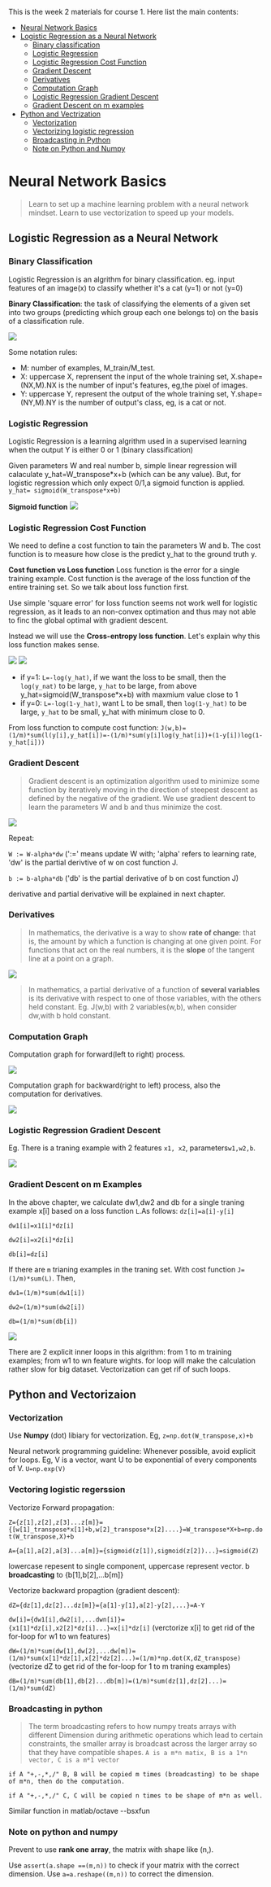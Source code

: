 This is the week 2 materials for course 1. Here list the main contents:
- [Neural Network Basics](#neural-network-basics)
 - [Logistic Regression as a Neural Network](#logistic-regression-as-a-neural-network)
   - [Binary classification](#binary-classification)
   - [Logistic Regression](#logistic-regression)
   - [Logistic Regression Cost Function](#logistic-regression-cost-function)
   - [Gradient Descent](#gradient-descent)
   - [Derivatives](#derivatives)
   - [Computation Graph](#computation-graph)
   - [Logistic Regression Gradient Descent](#logistic-regression-gradient-descent)
   - [Gradient Descent on m examples](#gradient-descent-on-m-examples)
 - [Python and Vectrization](#python-and-vectorization)
   - [Vectorization](#vectorization)
   - [Vectorizing logistic regression](vectorizng-logistic-regression)
   - [Broadcasting in Python](#broadcasting-in-python)
   - [Note on Python and Numpy](#note-on-python-and-numpy)
# Neural Network Basics
> Learn to set up a machine learning problem with a neural network mindset. Learn to use vectorization to speed up your models.
## Logistic Regression as a Neural Network
### Binary Classification
Logistic Regression is an algrithm for binary classification. eg. input features of an image(x) to classify whether it's a cat (y=1) or not (y=0)

**Binary Classification**: the task of classifying the elements of a given set into two groups (predicting which group each one belongs to) on the basis of a classification rule.

   ![](images/binary.png)
   
Some notation rules:
- M: number of examples, M_train/M_test.
- X: uppercase X, reprensent the input of the whole training set, X.shape=(NX,M).NX is the number of input's features, eg,the pixel of images.
- Y: uppercase Y, represent the output of the whole training set, Y.shape=(NY,M).NY is the number of output's class, eg, is a cat or not.
### Logistic Regression
Logistic Regression is a learning algrithm used in a supervised learning when the output Y is either 0 or 1 (binary classification)

Given parameters W and real number b, simple linear regression will calaculate y_hat=W_transpose*x+b (which can be any value). But, for logistic regression which only expect 0/1,a sigmoid function is applied.
`y_hat= sigmoid(W_transpose*x+b)`

**Sigmoid function**
![](images/sigmoid.png)
### Logistic Regression Cost Function
We need to define a cost function to tain the parameters W and b. The cost function is to measure how close is the predict y_hat to the ground truth y.

**Cost function vs Loss function**
Loss function is the error for a single training example. Cost function is the average of the loss function of the entire training set. So we talk about loss function first.

Use simple 'square error' for loss function seems not work well for logistic regression, as it leads to an non-convex optimation and thus may not able to finc the global optimal with gradient descent.

Instead we will use the **Cross-entropy loss function**. Let's explain why this loss function makes sense.

![](images/loss.png)
![](images/cross.png)

- if y=1: `L=-log(y_hat)`, if we want the loss to be small, then the `log(y_nat)` to be large, `y_hat` to be large, from above y_hat=sigmoid(W_transpose*x+b) with maxmium value close to 1
- if y=0: `L=-log(1-y_hat)`, want L to be small, then `log(1-y_hat)` to be large, `y_hat` to be small, y_hat with minimum close to 0.

From loss function to compute cost function: `J(w,b)=(1/m)*sum(l(y[i],y_hat[i])=-(1/m)*sum(y[i]log(y_hat[i])+(1-y[i])log(1-y_hat[i]))`
### Gradient Descent
> Gradient descent is an optimization algorithm used to minimize some function by iteratively moving in the direction of steepest descent as defined by the negative of the gradient.
We use gradient descent to learn the parameters W and b and thus minimize the cost.

![](images/gradient.gif)

Repeat: 

  `W := W-alpha*dw` (':=' means update W with; 'alpha' refers to learning rate, 'dw' is the partial derivtive of w on cost function J.
  
  `b := b-alpha*db`  ('db' is the partial derivative of b on cost function J)  
    
   derivative and partial derivative will be explained in next chapter.
### Derivatives
> In mathematics, the derivative is a way to show **rate of change**: that is, the amount by which a function is changing at one given point. For functions that act on the real numbers, it is the **slope** of the tangent line at a point on a graph.

![](images/derivative.png)

>In mathematics, a partial derivative of a function of **several variables** is its derivative with respect to one of those variables, with the others held constant. 
Eg. J(w,b) with 2 variables(w,b), when consider dw,with b hold constant.
### Computation Graph
Computation graph for forward(left to right) process.

![](images/forward.png)

Computation graph for backward(right to left) process, also the computation for derivatives.

![](images/back.png)
### Logistic Regression Gradient Descent
Eg. There is a traning example with 2 features `x1, x2`, parameters`w1,w2,b`.

![](images/LR-derivative.png)
### Gradient Descent on m Examples
In the above chapter, we calculate dw1,dw2 and db for a single traning example x[i] based on a loss function `L`.As follows:
`dz[i]=a[i]-y[i]`

`dw1[i]=x1[i]*dz[i]`

`dw2[i]=x2[i]*dz[i]`

`db[i]=dz[i]`

If there are `m` trianing examples in the traning set. With cost function `J=(1/m)*sum(L)`. Then,

`dw1=(1/m)*sum(dw1[i])`

`dw2=(1/m)*sum(dw2[i])`

`db=(1/m)*sum(db[i])`

![](images/m_example.png)

There are 2 explicit inner loops in this algrithm: from 1 to m training examples; from w1 to wn feature wights. for loop will make the calculation rather slow for big dataset. Vectorization can get rif of such loops.
## Python and Vectorizaion
### Vectorization
Use **Numpy** (dot) libiary for vectorization. Eg, `z=np.dot(W_transpose,x)+b`

Neural network programming guideline: Whenever possible, avoid explicit for loops. Eg, V is a vector, want U to be exponential of every components of V. `U=np.exp(V)`
### Vectoring logistic regerssion
Vectorize Forward propagation:

`Z={z[1],z[2],z[3]...z[m]}={[w[1]_transpose*x[1]+b,w[2]_transpose*x[2]....}=W_transpose*X+b=np.dot(W_transpose,X)+b`

`A={a[1],a[2],a[3]...a[m]}={sigmoid(z[1]),sigmoid(z[2])...}=sigmoid(Z)`

lowercase repesent to single component, uppercase represent vector. b **broadcasting** to {b[1],b[2],...b[m]}

Vectorize backward propagtion (gradient descent):

`dZ={dz[1],dz[2]...dz[m]}={a[1]-y[1],a[2]-y[2],...}=A-Y`

`dw[i]={dw1[i],dw2[i],...dwn[i]}={x1[1]*dz[i],x2[2]*dz[i]...}=x[i]*dz[i]` (verctorize x[i] to get rid of the for-loop for w1 to wn features)

`dW=(1/m)*sum(dw[1],dw[2],...dw[m])=(1/m)*sum(x[1]*dz[1],x[2]*dz[2]...)=(1/m)*np.dot(X,dZ_transpose)`(vectorize dZ to get rid of the for-loop for 1 to m traning examples)

`dB=(1/m)*sum(db[1],db[2]...db[m])=(1/m)*sum(dz[1],dz[2]...)=(1/m)*sum(dZ)`
### Broadcasting in python

>The term broadcasting refers to how numpy treats arrays with different Dimension during arithmetic operations which lead to certain constraints, the smaller array is broadcast across the larger array so that they have compatible shapes.
`A is a m*n matix, B is a 1*n vector, C is a m*1 vector`

`if A "+,-,*,/" B, B will be copied m times (broadcasting) to be shape of m*n, then do the computation.`

`if A "+,-,*,/" C, C will be copied n times to be shape of m*n as well.`

Similar function in matlab/octave --bsxfun
### Note on python and numpy
Prevent to use **rank one array**, the matrix with shape like (n,).

Use `assert(a.shape ==(m,n))` to check if your matrix with the correct dimension. Use `a=a.reshape((m,n))` to correct the dimension.

